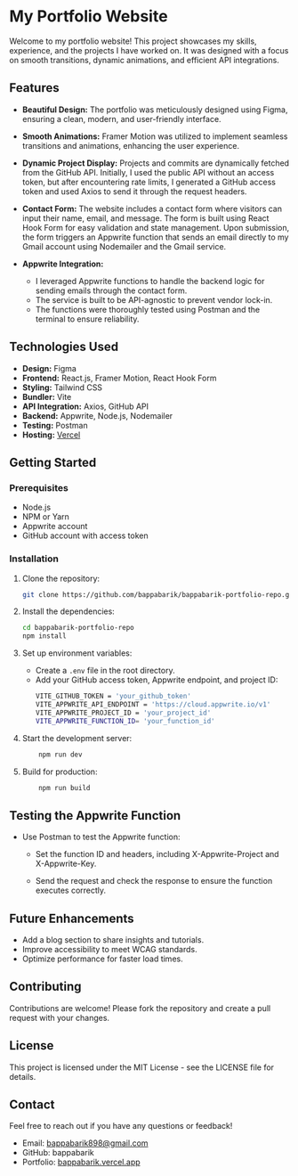 # My Portfolio Website

Welcome to my portfolio website! This project showcases my skills, experience, and the projects I have worked on. It was designed with a focus on smooth transitions, dynamic animations, and efficient API integrations.

## Features

- **Beautiful Design:** The portfolio was meticulously designed using Figma, ensuring a clean, modern, and user-friendly interface.
  
- **Smooth Animations:** Framer Motion was utilized to implement seamless transitions and animations, enhancing the user experience.

- **Dynamic Project Display:** Projects and commits are dynamically fetched from the GitHub API. Initially, I used the public API without an access token, but after encountering rate limits, I generated a GitHub access token and used Axios to send it through the request headers.

- **Contact Form:** The website includes a contact form where visitors can input their name, email, and message. The form is built using React Hook Form for easy validation and state management. Upon submission, the form triggers an Appwrite function that sends an email directly to my Gmail account using Nodemailer and the Gmail service.

- **Appwrite Integration:** 
  - I leveraged Appwrite functions to handle the backend logic for sending emails through the contact form. 
  - The service is built to be API-agnostic to prevent vendor lock-in.
  - The functions were thoroughly tested using Postman and the terminal to ensure reliability.

## Technologies Used

- **Design:** Figma
- **Frontend:** React.js, Framer Motion, React Hook Form
- **Styling:** Tailwind CSS
- **Bundler:** Vite
- **API Integration:** Axios, GitHub API
- **Backend:** Appwrite, Node.js, Nodemailer
- **Testing:** Postman
- **Hosting:** [Vercel](https://vercel.com)

## Getting Started

### Prerequisites

- Node.js
- NPM or Yarn
- Appwrite account
- GitHub account with access token

### Installation

1. Clone the repository:

   ```bash
   git clone https://github.com/bappabarik/bappabarik-portfolio-repo.git
    ```

2. Install the dependencies:

    ```bash
    cd bappabarik-portfolio-repo
    npm install
    ```

3. Set up environment variables:

    - Create a `.env` file in the root directory.
    - Add your GitHub access token, Appwrite endpoint, and project ID:
        ```bash
        VITE_GITHUB_TOKEN = 'your_github_token'
        VITE_APPWRITE_API_ENDPOINT = 'https://cloud.appwrite.io/v1'
        VITE_APPWRITE_PROJECT_ID = 'your_project_id'
        VITE_APPWRITE_FUNCTION_ID= 'your_function_id'
        ```

4. Start the development server:

    ```bash 
        npm run dev
    ```

5. Build for production:

    ```bash
        npm run build
    ```

## Testing the Appwrite Function

- Use Postman to test the Appwrite function:

    - Set the function ID and headers, including X-Appwrite-Project and X-Appwrite-Key.

    - Send the request and check the response to ensure the function executes correctly.

## Future Enhancements

- Add a blog section to share insights and tutorials.
- Improve accessibility to meet WCAG standards.
- Optimize performance for faster load times.

## Contributing

Contributions are welcome! Please fork the repository and create a pull request with your changes.

## License

This project is licensed under the MIT License - see the LICENSE file for details.

## Contact
Feel free to reach out if you have any questions or feedback!

- Email: bappabarik898@gmail.com
- GitHub: bappabarik
- Portfolio: [bappabarik.vercel.app](https://bappabarik.vercel.app)
